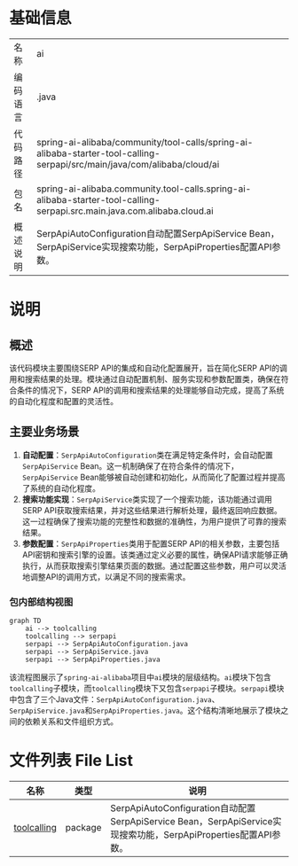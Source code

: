 # 基础信息

|      |      |
|------|------|
| 名称 | ai |
| 编码语言 | .java |
| 代码路径 | spring-ai-alibaba/community/tool-calls/spring-ai-alibaba-starter-tool-calling-serpapi/src/main/java/com/alibaba/cloud/ai |
| 包名 | spring-ai-alibaba.community.tool-calls.spring-ai-alibaba-starter-tool-calling-serpapi.src.main.java.com.alibaba.cloud.ai |
| 概述说明 | SerpApiAutoConfiguration自动配置SerpApiService Bean，SerpApiService实现搜索功能，SerpApiProperties配置API参数。 |

# 说明

## 概述
该代码模块主要围绕SERP API的集成和自动化配置展开，旨在简化SERP API的调用和搜索结果的处理。模块通过自动配置机制、服务实现和参数配置类，确保在符合条件的情况下，SERP API的调用和搜索结果的处理能够自动完成，提高了系统的自动化程度和配置的灵活性。

## 主要业务场景
1. **自动配置**：`SerpApiAutoConfiguration`类在满足特定条件时，会自动配置`SerpApiService` Bean。这一机制确保了在符合条件的情况下，`SerpApiService` Bean能够被自动创建和初始化，从而简化了配置过程并提高了系统的自动化程度。
2. **搜索功能实现**：`SerpApiService`类实现了一个搜索功能，该功能通过调用SERP API获取搜索结果，并对这些结果进行解析处理，最终返回响应数据。这一过程确保了搜索功能的完整性和数据的准确性，为用户提供了可靠的搜索结果。
3. **参数配置**：`SerpApiProperties`类用于配置SERP API的相关参数，主要包括API密钥和搜索引擎的设置。该类通过定义必要的属性，确保API请求能够正确执行，从而获取搜索引擎结果页面的数据。通过配置这些参数，用户可以灵活地调整API的调用方式，以满足不同的搜索需求。


### 包内部结构视图

```mermaid
graph TD
    ai --> toolcalling
    toolcalling --> serpapi
    serpapi --> SerpApiAutoConfiguration.java
    serpapi --> SerpApiService.java
    serpapi --> SerpApiProperties.java
```

该流程图展示了`spring-ai-alibaba`项目中`ai`模块的层级结构。`ai`模块下包含`toolcalling`子模块，而`toolcalling`模块下又包含`serpapi`子模块。`serpapi`模块中包含了三个Java文件：`SerpApiAutoConfiguration.java`、`SerpApiService.java`和`SerpApiProperties.java`。这个结构清晰地展示了模块之间的依赖关系和文件组织方式。

# 文件列表 File List

| 名称   | 类型  | 说明 |
|-------|------|-------------|
| [toolcalling](toolcalling/_module.md) | package | SerpApiAutoConfiguration自动配置SerpApiService Bean，SerpApiService实现搜索功能，SerpApiProperties配置API参数。 |


